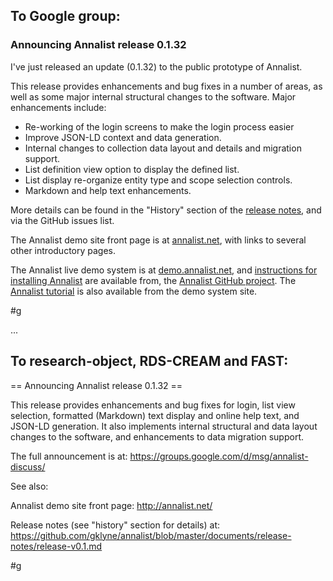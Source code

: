 ## To Google group:

### Announcing Annalist release 0.1.32

I've just released an update (0.1.32) to the public prototype of Annalist.  

This release provides enhancements and bug fixes in a number of areas, as well as some major internal structural changes to the software.  Major enhancements include:

* Re-working of the login screens to make the login process easier
* Improve JSON-LD context and data generation.
* Internal changes to collection data layout and details and migration support.
* List definition view option to display the defined list.
* List display re-organize entity type and scope selection controls.
* Markdown and help text enhancements.

More details can be found in the "History" section of the [release notes](https://github.com/gklyne/annalist/blob/master/documents/release-notes/release-v0.1.md), and via the GitHub issues list.

The Annalist demo site front page is at [annalist.net](http://annalist.net/), with links to several other introductory pages.

The Annalist live demo system is at [demo.annalist.net](http://demo.annalist.net/annalist/site/), and [instructions for installing Annalist](https://github.com/gklyne/annalist/blob/master/documents/installing-annalist.md) are available from, the [Annalist GitHub project](https://github.com/gklyne/annalist).  The [Annalist tutorial](http://annalist.net/documents/tutorial/annalist-tutorial.html) is also available from the demo system site.

#g

...

## To research-object, RDS-CREAM and FAST:

== Announcing Annalist release 0.1.32 ==

This release provides enhancements and bug fixes for login, list view selection, formatted (Markdown) text display and online help text, and JSON-LD generation. It also implements internal structural and data layout changes to the software, and enhancements to data migration support.

The full announcement is at: 
https://groups.google.com/d/msg/annalist-discuss/

See also: 

Annalist demo site front page: http://annalist.net/

Release notes (see "history" section for details) at:
https://github.com/gklyne/annalist/blob/master/documents/release-notes/release-v0.1.md

#g


